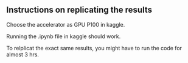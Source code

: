 ## Instructions on replicating the results

Choose the accelerator as GPU P100 in kaggle.

Running the .ipynb file in kaggle should work.

To relplicat the exact same results, you might have to run the code for almost 3 hrs.
